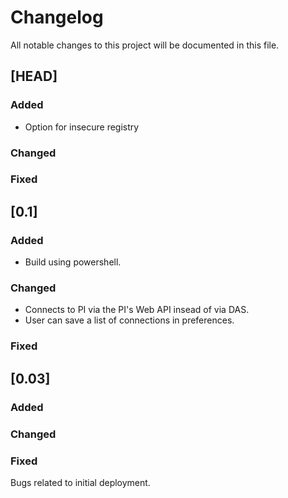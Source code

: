 # Changelog

All notable changes to this project will be documented in this file.

## [HEAD]

### Added
- Option for insecure registry

### Changed

### Fixed

## [0.1]

### Added
- Build using powershell.

### Changed
- Connects to PI via the PI's Web API insead of via DAS.
- User can save a list of connections in preferences.

### Fixed

## [0.03]

### Added

### Changed

### Fixed

Bugs related to initial deployment.